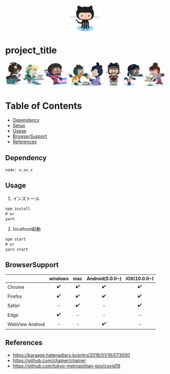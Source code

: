 <a href="#">
  <div align="center">
    <img src="/img/logo.png" width="100"/>
  </div>
</a>

# project_title
<a href="#">
  <div align="center">
    <img src="/img/about.png" width="800"/>
  </div>
</a>

# Table of Contents
- [Dependency](#dependency)
- [Setup](#setup)
- [Usage](#usage)
- [BrowserSupport](#browsersupport)
- [References](#references)

## Dependency
```
node: x.xx.x
```

## Usage
1. インストール
```
npm install
# or
yarn
```

2. localhost起動
```
npm start
# or
yarn start
```

## BrowserSupport
| | windows | mac | Android(5.0.0~)  | iOS(10.0.0~) |
| - | :-: | :-: | :-: | :-: |
| Chrome | ✔️ | ✔️ | ✔️ | ✔️ |
| Firefox | ✔️ | ✔️ | ✔️ | ✔️ |
| Safari | - | ✔️ | - | ✔️ |
| Edge | ✔️ | - | - | - |
| WebView Android | - | - | ✔️ | - |

## References
- https://karaage.hatenadiary.jp/entry/2018/01/19/073000
- https://github.com/chainer/chainer
- https://github.com/tokyo-metropolitan-gov/covid19